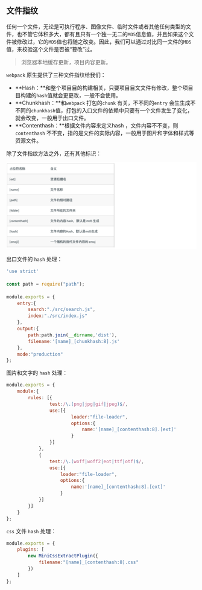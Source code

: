 ## 文件指纹

任何一个文件，无论是可执行程序、图像文件、临时文件或者其他任何类型的文件，也不管它体积多大，都有且只有一个独一无二的`MD5`信息值，并且如果这个文件被修改过，它的`MD5`值也将随之改变。因此，我们可以通过对比同一文件的`MD5`值，来校验这个文件是否被“篡改”过。

> 浏览器本地缓存更新，项目内容更新。

`webpack` 原生提供了三种文件指纹给我们：

+ **Hash：**和整个项⽬目的构建相关，只要项⽬目⽂文件有修改，整个项⽬目构建的`hash`值就会更更改，一般不会使用。
+ **Chunkhash：**和`webpack` 打包的`chunk` 有关，不不同的`entry` 会⽣生成不不同的`chunkhash`值，打包的入口文件的依赖中只要有一个文件发生了变化，就会改变，一般用于出口文件。
+ **Contenthash：**根据⽂件内容来定义hash ，文件内容不不变，则 `contenthash` 不不变，指的是文件的实际内容，一般用于图片和字体和样式等资源文件。

除了文件指纹方法之外，还有其他标识：

![image-20200722225725203](assets/image-20200722225725203.png)

出口文件的 `hash` 处理：

```js
'use strict'

const path = require("path");

module.exports = {
    entry:{
        search:"./src/search.js",
        index:"./src/index.js"
    },
    output:{
        path:path.join(__dirname,'dist'),
        filename:'[name]_[chunkhash:8].js'
    },
    mode:"production"
};
```

图片和文字的 `hash` 处理：

```js
module.exports = {
    module:{
        rules: [{
                test:/\.(png|jpg|gif|jpeg)$/,
                use:[{
                        loader:"file-loader",
                        options:{
                            name:'[name]_[contenthash:8].[ext]'
                        }
                }]
            },
            {
                test:/\.(woff|woff2|eot|ttf|otf)$/,
                use:[{
                    loader:"file-loader",
                    options:{
                        name:'[name]_[contenthash:8].[ext]'
                    }
            }]
        }]
    }
};
```

`css` 文件 `hash` 处理：

```js
module.exports = {
    plugins: [
        new MiniCssExtractPlugin({
            filename:"[name]_[contenthash:8].css"
        })
    ]
};
```



